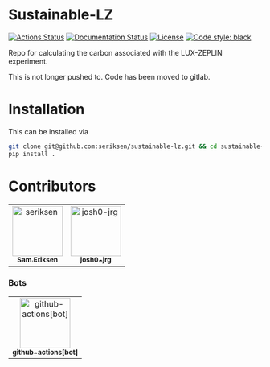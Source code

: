 # Sustainable-LZ

[![Actions Status][actions-badge]][actions-link]
[![Documentation Status][rtd-badge]][rtd-link]
[![License](https://img.shields.io/badge/license-BSD--3--Clause-blue.svg)](LICENSE)
[![Code style: black][black-badge]][black-link]


[actions-badge]:            https://github.com/seriksen/sustainable-lz/workflows/CI/badge.svg
[actions-link]:             https://github.com/seriksen/sustainable-lz/actions
[rtd-badge]:                https://readthedocs.org/projects/sustainable-lz/badge/?version=latest
[rtd-link]:                 https://sustainable-lz.readthedocs.io/en/latest/?badge=latest
[black-badge]:              https://img.shields.io/badge/code%20style-black-000000.svg
[black-link]:               https://github.com/psf/black


Repo for calculating the carbon associated with the LUX-ZEPLIN experiment.

This is not longer pushed to. 
Code has been moved to gitlab. 


# Installation
This can be installed via

```bash 
git clone git@github.com:seriksen/sustainable-lz.git && cd sustainable-lz
pip install .
```


# Contributors
<!-- readme: contributors -start -->
<table>
	<tbody>
		<tr>
            <td align="center">
                <a href="https://github.com/seriksen">
                    <img src="https://avatars.githubusercontent.com/u/5619270?v=4" width="100;" alt="seriksen"/>
                    <br />
                    <sub><b>Sam Eriksen</b></sub>
                </a>
            </td>
            <td align="center">
                <a href="https://github.com/josh0-jrg">
                    <img src="https://avatars.githubusercontent.com/u/72444432?v=4" width="100;" alt="josh0-jrg"/>
                    <br />
                    <sub><b>josh0-jrg</b></sub>
                </a>
            </td>
		</tr>
	<tbody>
</table>
<!-- readme: contributors -end -->


### Bots
<!-- readme: bots -start -->
<table>
	<tbody>
		<tr>
            <td align="center">
                <a href="https://github.com/github-actions[bot]">
                    <img src="https://avatars.githubusercontent.com/in/15368?v=4" width="100;" alt="github-actions[bot]"/>
                    <br />
                    <sub><b>github-actions[bot]</b></sub>
                </a>
            </td>
		</tr>
	<tbody>
</table>
<!-- readme: bots -end -->